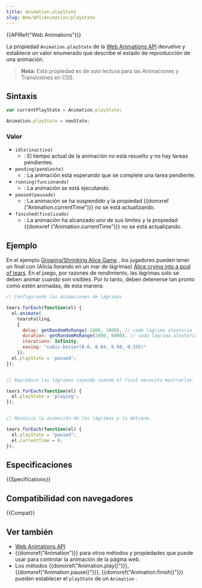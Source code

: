 ```yaml
---
title: Animation.playState
slug: Web/API/Animation/playState
---
```


{{APIRef("Web Animations")}}

La propiedad `Animation.playState` de la [Web Animations API](/es/docs/Web/API/Web_Animations_API) devuelve y establece un valor enumerado que describe el estado de reproducción de una animación.

> **Nota:** Esta propiedad es de solo lectura para las Animaciones y Transiciones en CSS.

## Sintaxis

```js
var currentPlayState = Animation.playState;

Animation.playState = newState;
```

### Valor

- `idle(inactivo)`
  - : El tiempo actual de la animación no está resuelto y no hay tareas pendientes.
- `pending(pendiente)`
  - : La animación está esperando que se complete una tarea pendiente.
- `running(funcionando)`
  - : La animación se está ejecutando.
- `paused(pausado)`
  - : La animación se ha suspendido y la propiedad {{domxref ("Animation.currentTime")}} no se está actualizando.
- `finished(finalizado)`
  - : La animación ha alcanzado uno de sus límites y la propiedad {{domxref ("Animation.currentTime")}} no se está actualizando.

## Ejemplo

En el ejemplo [Growing/Shrinking Alice Game](https://codepen.io/rachelnabors/pen/PNYGZQ?editors=0010) , los jugadores pueden tener un final con (Alicia llorando en un mar de lágrimas) [Alice crying into a pool of tears](https://codepen.io/rachelnabors/pen/EPJdJx?editors=0010). En el juego, por razones de rendimiento, las lágrimas solo se deben animar cuando son visibles. Por lo tanto, deben detenerse tan pronto como estén animadas, de esta manera:

```js
// Configurando las animaciones de lágrimas

tears.forEach(function(el) {
  el.animate(
    tearsFalling,
    {
      delay: getRandomMsRange(-1000, 1000), // cada lágrima aleatoria
      duration: getRandomMsRange(2000, 6000), // cada lágrima aleatoria
      iterations: Infinity,
      easing: "cubic-bezier(0.6, 0.04, 0.98, 0.335)"
    });
  el.playState = 'paused';
});


// Reproduce las lágrimas cayendo cuando el final necesita mostrarlas.

tears.forEach(function(el) {
  el.playState = 'playing';
});


// Reinicia la animación de las lágrimas y la detiene.

tears.forEach(function(el) {
  el.playState = "paused";
  el.currentTime = 0;
});
```

## Especificaciones

{{Specifications}}

## Compatibilidad con navegadores

{{Compat}}

## Ver también

- [Web Animations API](/es/docs/Web/API/Web_Animations_API)
- {{domxref("Animation")}} para otros métodos y propiedades que puede usar para controlar la animación de la página web.
- Los métodos {{domxref("Animation.play()")}}, {{domxref("Animation.pause()")}}, {{domxref("Animation.finish()")}} pueden establecer el `playState` de un `Animation` .
